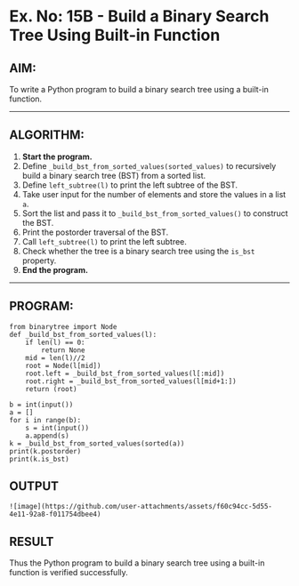 # Ex. No: 15B - Build a Binary Search Tree Using Built-in Function

## AIM:
To write a Python program to build a binary search tree using a built-in function.

---

## ALGORITHM:

1. **Start the program.**
2. Define `_build_bst_from_sorted_values(sorted_values)` to recursively build a binary search tree (BST) from a sorted list.
3. Define `left_subtree(l)` to print the left subtree of the BST.
4. Take user input for the number of elements and store the values in a list `a`.
5. Sort the list and pass it to `_build_bst_from_sorted_values()` to construct the BST.
6. Print the postorder traversal of the BST.
7. Call `left_subtree(l)` to print the left subtree.
8. Check whether the tree is a binary search tree using the `is_bst` property.
9. **End the program.**

---

## PROGRAM:

```
from binarytree import Node
def _build_bst_from_sorted_values(l):
    if len(l) == 0:
        return None
    mid = len(l)//2
    root = Node(l[mid])
    root.left = _build_bst_from_sorted_values(l[:mid])
    root.right = _build_bst_from_sorted_values(l[mid+1:])
    return (root)
    
b = int(input())
a = []
for i in range(b):
    s = int(input())
    a.append(s)
k = _build_bst_from_sorted_values(sorted(a))
print(k.postorder)
print(k.is_bst)

```

## OUTPUT
```
![image](https://github.com/user-attachments/assets/f60c94cc-5d55-4e11-92a8-f011754dbee4)
```

## RESULT
Thus the Python program to build a binary search tree using a built-in function is verified successfully.
